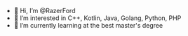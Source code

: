 - 👋 Hi, I’m @RazerFord
- 👀 I’m interested in C++, Kotlin, Java, Golang, Python, PHP
- 🌱 I’m currently learning at the best master's degree

